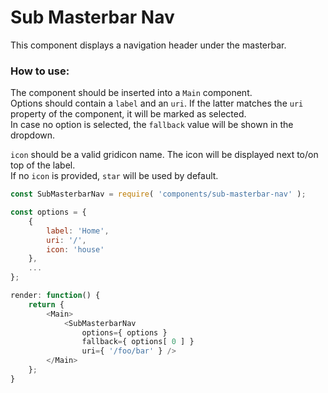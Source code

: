 Sub Masterbar Nav
=================

This component displays a navigation header under the masterbar.

### How to use:

The component should be inserted into a `Main` component.  
Options should contain a `label` and an `uri`. If the latter matches the `uri` property of the component, it will be marked as selected.  
In case no option is selected, the `fallback` value will be shown in the dropdown.

`icon` should be a valid gridicon name. The icon will be displayed next to/on top of the label.  
If no `icon` is provided, `star` will be used by default.

```js
const SubMasterbarNav = require( 'components/sub-masterbar-nav' );

const options = {
    {
        label: 'Home',
        uri: '/',
        icon: 'house'
    },
    ...
};

render: function() {
    return {
        <Main>
            <SubMasterbarNav
                options={ options }
                fallback={ options[ 0 ] }
                uri={ '/foo/bar' } />
        </Main>
    };
}
```
